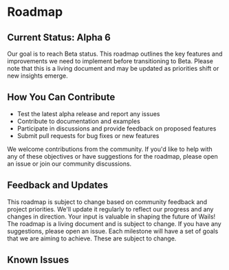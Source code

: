 # Roadmap

## Current Status: Alpha 6

Our goal is to reach Beta status. This roadmap outlines the key features and improvements we need to implement before transitioning to Beta. Please note that this is a living document and may be updated as priorities shift or new insights emerge.

## How You Can Contribute

- Test the latest alpha release and report any issues
- Contribute to documentation and examples
- Participate in discussions and provide feedback on proposed features
- Submit pull requests for bug fixes or new features

We welcome contributions from the community. If you'd like to help with any of these objectives or have suggestions for the roadmap, please open an issue or join our community discussions.

## Feedback and Updates

This roadmap is subject to change based on community feedback and project priorities. We'll update it regularly to reflect our progress and any changes in direction. Your input is valuable in shaping the future of Wails!
The roadmap is a living document and is subject to change. If you have any
suggestions, please open an issue. Each milestone will have a set of goals that
we are aiming to achieve. These are subject to change.

## Known Issues

